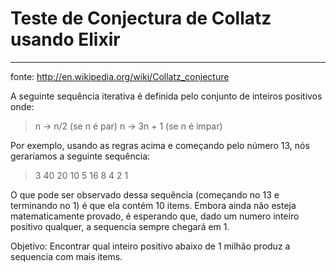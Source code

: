 # Teste de Conjectura de Collatz usando Elixir
----------------------

fonte: http://en.wikipedia.org/wiki/Collatz_conjecture

A seguinte sequência iterativa é definida pelo conjunto de inteiros positivos onde:

> n -> n/2 (se n é par)
> n -> 3n + 1 (se n é impar)

Por exemplo, usando as regras acima e começando pelo número 13, nós geraríamos a seguinte sequência:

> 3 40 20 10 5 16 8 4 2 1

O que pode ser observado dessa sequência (começando no 13 e terminando no 1) é que ela contém 10 items. Embora ainda não esteja matematicamente provado, é esperando que, dado um numero inteiro positivo qualquer, a sequencia sempre chegará em 1.

Objetivo: Encontrar qual inteiro positivo abaixo de 1 milhão produz a sequencia com mais items.
